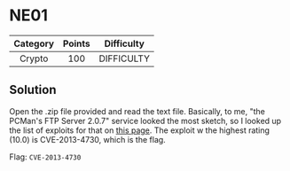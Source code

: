 # NE01

| Category | Points | Difficulty |
| :------: | :----: | :--------: |
|  Crypto | 100 | DIFFICULTY |

## Solution


Open the  .zip file provided and read the text file.
Basically, to me, "the PCMan's FTP Server 2.0.7" service looked the most sketch, so I looked up the list of exploits for that on [this page](https://www.cvedetails.com/vulnerability-list/vendor_id-13318/product_id-27651/version_id-165587/Pcman-s-Ftp-Server-Project-Pcman-s-Ftp-Server-2.0.7.html).  The exploit w the highest rating (10.0) is CVE-2013-4730, which is the flag.

Flag: `CVE-2013-4730`